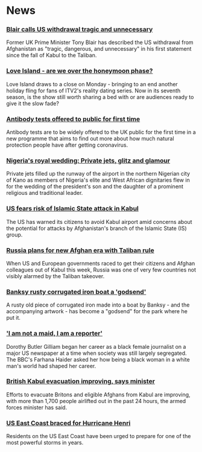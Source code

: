 # News
### [Blair calls US withdrawal tragic and unnecessary](https://www.bbc.com/news/uk-58295384)
Former UK Prime Minister Tony Blair has described the US withdrawal from Afghanistan as "tragic, dangerous, and unnecessary" in his first statement since the fall of Kabul to the Taliban.
### [Love Island - are we over the honeymoon phase?](https://www.bbc.com/news/entertainment-arts-58270729)
Love Island draws to a close on Monday - bringing to an end another holiday fling for fans of ITV2's reality dating series. Now in its seventh season, is the show still worth sharing a bed with or are audiences ready to give it the slow fade?
### [Antibody tests offered to public for first time](https://www.bbc.com/news/uk-58293249)
Antibody tests are to be widely offered to the UK public for the first time in a new programme that aims to find out more about how much natural protection people have after getting coronavirus.
### [Nigeria's royal wedding: Private jets, glitz and glamour](https://www.bbc.com/news/world-africa-58291132)
Private jets filled up the runway of the airport in the northern Nigerian city of Kano as members of Nigeria's elite and West African dignitaries flew in for the wedding of the president's son and the daughter of a prominent religious and traditional leader.
### [US fears risk of Islamic State attack in Kabul](https://www.bbc.com/news/world-asia-58293832)
The US has warned its citizens to avoid Kabul airport amid concerns about the potential for attacks by Afghanistan's branch of the Islamic State (IS) group.
### [Russia plans for new Afghan era with Taliban rule](https://www.bbc.com/news/world-europe-58265934)
When US and European governments raced to get their citizens and Afghan colleagues out of Kabul this week, Russia was one of very few countries not visibly alarmed by the Taliban takeover.
### [Banksy rusty corrugated iron boat a 'godsend'](https://www.bbc.com/news/uk-england-suffolk-58292229)
A rusty old piece of corrugated iron made into a boat by Banksy - and the accompanying artwork - has become a "godsend" for the park where he put it.
### ['I am not a maid, I am a reporter'](https://www.bbc.com/news/stories-58259503)
Dorothy Butler Gilliam began her career as a black female journalist on a major US newspaper at a time when society was still largely segregated. The BBC's Farhana Haider asked her how being a black woman in a white man's world had shaped her career.
### [British Kabul evacuation improving, says minister](https://www.bbc.com/news/uk-58296816)
Efforts to evacuate Britons and eligible Afghans from Kabul are improving, with more than 1,700 people airlifted out in the past 24 hours, the armed forces minister has said.
### [US East Coast braced for Hurricane Henri](https://www.bbc.com/news/world-us-canada-58294809)
Residents on the US East Coast have been urged to prepare for one of the most powerful storms in years.
